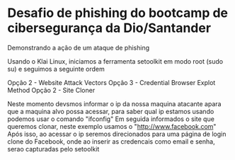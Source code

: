 # Desafio de phishing do bootcamp de cibersegurança da Dio/Santander
Demonstrando a ação de um ataque de phishing

Usando o Klai Linux, iniciamos a ferramenta setoolkit em modo root (sudo su) e seguimos a seguinte ordem

Opção 2  - Website Attack Vectors
Opção 3 - Credential Browser Explot Method
Opção 2 - Site Cloner

Neste momento devsmos informar o ip da nossa maquina atacante apara que a maquina alvo possa acessar, para saber qual ip estamos usando podemos usar o comando "ifconfig"
Em seguida informados o site que queremos clonar, neste exemplo usamos o "http://www.facebook.com"
Após isso, ao acessar o ip seremos direcionados para uma página de login clone do Facebook, onde ao inserir as credencais como email e senha, serao capturadas pelo setoolkit
